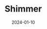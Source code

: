 ---  
layout: startup_page  
title: "Shimmer"  
id: "shimmer.care"  
permalink: "/shimmershimmer.care01102024/"  
website: "https://www.shimmer.care/"  
funding_round: "Seed"  
funding_amount: "$2.2M"  
investors: "Worklife Ventures, Seed to B, Aglaé Ventures, Koa Labs, Gaingels"  
about: "Shimmer provides a coaching platform for adults with ADHD, offering personalized 1:1 video coaching, productivity tools, and science-backed learning modules. It matches users with ADHD coaches to help them achieve goals, improve productivity, and maintain a positive approach to change. The platform aims to make ADHD coaching more accessible and affordable."  
markets: "Healthtech, Coaching"  
hq: "San Francisco, California, United States"  
founded_year: "2021"  
linkedin: "https://www.linkedin.com/company/shimmer-care"  
twitter: "https://twitter.com/shimmer_care"  
instagram: ""  
facebook: "https://www.facebook.com/shimmer.health"  
crunchbase: "https://www.crunchbase.com/organization/shimmer-76ec"  
pitchbook: "https://pitchbook.com/profiles/company/467666-83"  

date_display: "10-Jan-2024"  
date: "2024-01-10"

# SEO Optimization  
meta_title: "Shimmer - Seed Funding ($2.2M)"  
meta_description: "Shimmer, Shimmer provides a coaching platform for adults with ADHD, offering personalized 1:1 video coaching, productivity tools, and science-backed learning m..."  
meta_keywords: "Shimmer, Healthtech, Coaching, Seed funding"  
canonical_url: "https://startup.projectstartups.com/shimmershimmer.care01102024/"  
---